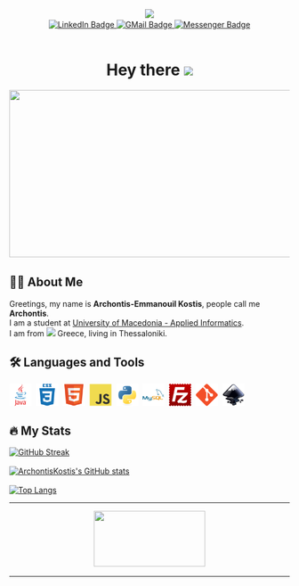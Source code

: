 <div align="center">
    <img src="https://media.giphy.com/media/5eLDrEaRGHegx2FeF2/giphy.gif" width="200"></img>
    <div id="badges"> 
        <a href="https://www.linkedin.com/in/archontis-emmanouil-kostis-202384223/">
            <img src="https://img.shields.io/badge/LinkedIn-blue?style=for-the-badge&logo=linkedin&logoColor=white" alt="LinkedIn Badge"/>
        </a>
        <a href="mailto:arxontisk02@gmail.com">
            <img src="https://img.shields.io/badge/Gmail-D14836?style=for-the-badge&logo=gmail&logoColor=white" alt="GMail Badge"/>
        </a>
        <a href="https://m.me/arxontis.umbra">
            <img src="https://img.shields.io/badge/Messenger-00B2FF?style=for-the-badge&logo=messenger&logoColor=white" alt="Messenger Badge"/>
        </a>
    </div>
    <img src="https://komarev.com/ghpvc/?username=ArchontisKostis&style=flat-square&color=blue" alt=""/>
    <h1>
        Hey there
        <img src="https://media.giphy.com/media/hvRJCLFzcasrR4ia7z/giphy.gif" width="30px"/>
    </h1>
</div>

<div align="center">
  <img src="https://media.giphy.com/media/dWesBcTLavkZuG35MI/giphy.gif" width="600" height="300"/>
</div>

## 👨‍💻 About Me

Greetings, my name is **Archontis-Emmanouil Kostis**, people call me **Archontis**. <br>
I am a student at [University of Macedonia - Applied Informatics](https://www.uom.gr/dai). <br>
I am from <img src="https://upload.wikimedia.org/wikipedia/commons/thumb/5/5c/Flag_of_Greece.svg/338px-Flag_of_Greece.svg.png" width="16px"> Greece, living in Thessaloniki.

## 🛠️ Languages and Tools
<div>
  <img src="https://github.com/devicons/devicon/blob/master/icons/java/java-original-wordmark.svg" title="Java" alt="Java" width="40" height="40"/>&nbsp;
  <img src="https://github.com/devicons/devicon/blob/master/icons/css3/css3-plain-wordmark.svg"  title="CSS3" alt="CSS" width="40" height="40"/>&nbsp;
  <img src="https://github.com/devicons/devicon/blob/master/icons/html5/html5-original.svg" title="HTML5" alt="HTML" width="40" height="40"/>&nbsp;
  <img src="https://github.com/devicons/devicon/blob/master/icons/javascript/javascript-original.svg" title="JavaScript" alt="JavaScript" width="40" height="40"/>&nbsp;
  <img src="https://github.com/devicons/devicon/blob/master/icons/python/python-original.svg" title="Python" alt="Python" width="40" height="40"/>&nbsp;
  <img src="https://github.com/devicons/devicon/blob/master/icons/mysql/mysql-original-wordmark.svg" title="MySQL"  alt="MySQL" width="40" height="40"/>&nbsp;
  <img src="https://github.com/devicons/devicon/blob/master/icons/filezilla/filezilla-plain.svg" title="Filezilla"  alt="Filezilla" width="40" height="40"/>&nbsp;
  <img src="https://github.com/devicons/devicon/blob/master/icons/git/git-original.svg" title="Git" alt="Git" width="40" height="40"/>&nbsp;
  <img src="https://github.com/devicons/devicon/blob/master/icons/inkscape/inkscape-original.svg" title="Inkscape" alt="Inkscape" width="40" height="40"/>
</div>

## 🔥 My Stats
[![GitHub Streak](http://github-readme-streak-stats.herokuapp.com?user=ArchontisKostis&theme=dark&date_format=M%20j%5B%2C%20Y%5D)](https://git.io/streak-stats)<br><br>
[![ArchontisKostis's GitHub stats](https://github-readme-stats.vercel.app/api?username=ArchontisKostis&show_icons=true&theme=dark)](https://github.com/ArchontisKostis/) <br><br>
[![Top Langs](https://github-readme-stats.vercel.app/api/top-langs/?username=ArchontisKostis&layout=compact&theme=vision-friendly-dark)](https://github.com/anuraghazra/github-readme-stats)

<hr>
<div align="center">
  <img src="https://media.giphy.com/media/CcwLAV11cALh3OuEJ5/giphy.gif" width="200" height="100"/>
</div>
<hr>

<!--
**ArchontisKostis/ArchontisKostis** is a ✨ _special_ ✨ repository because its `README.md` (this file) appears on your GitHub profile.

Here are some ideas to get you started:

- 🔭 I’m currently working on ...
- 🌱 I’m currently learning ...
- 👯 I’m looking to collaborate on ...
- 🤔 I’m looking for help with ...
- 💬 Ask me about ...
- 📫 How to reach me: ...
- 😄 Pronouns: ...
- ⚡ Fun fact: ...
-->

